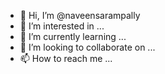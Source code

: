 - 👋 Hi, I’m @naveensarampally
- 👀 I’m interested in ...
- 🌱 I’m currently learning ...
- 💞️ I’m looking to collaborate on ...
- 📫 How to reach me ...

<!---
naveensarampally/naveensarampally is a ✨ special ✨ repository because its `README.md` (this file) appears on your GitHub profile.
You can click the Preview link to take a look at your changes.
--->
